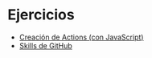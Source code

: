 # Ejercicios

- [Creación de Actions (con JavaScript)](https://github.com/github-actions-training/exercise-writing-javascript-actions)
- [Skills de GitHub](https://skills.github.com/#automate-workflows-with-github-actions)
